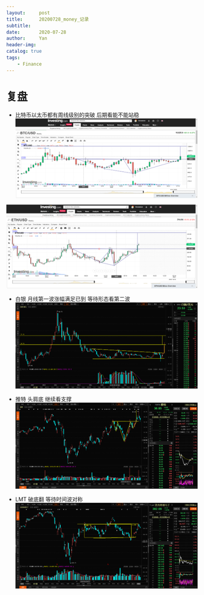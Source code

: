 ```yaml
---
layout:     post
title:      20200728_money_记录
subtitle:   
date:       2020-07-28
author:     Yan
header-img: 
catalog: true
tags:
    - Finance
---
```


# 复盘

- 比特币以太币都有周线级别的突破 后期看能不能站稳
![](/img/46708daa.png)

![](/img/965c86c1.png)

- 白银 月线第一波涨幅满足已到 等待形态看第二波
![](/img/13680c76.png)

- 推特 头肩底 继续看支撑
![](/img/de9dd3c0.png)

- LMT 破底翻 等待时间波对称
![](/img/2ad80fca.png)


